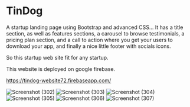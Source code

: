 # TinDog
A startup landing page using Bootstrap and advanced CSS...
It has a title section, as well as features sections, a carousel to browse testimonials, a pricing plan section, and a call to action where you get your users to download your app, and finally a nice little footer with socials icons.

So this startup web site fit for any startup.

This  website is deployed on google firebase.

https://tindog-website72.firebaseapp.com/

![Screenshot (302)](https://user-images.githubusercontent.com/106341416/170876336-93d89916-9c18-4b85-a2ae-1f91e44416a8.png)
![Screenshot (303)](https://user-images.githubusercontent.com/106341416/170876342-1ee2c0e2-022d-4e05-8915-1c07ccdc7c21.png)
![Screenshot (304)](https://user-images.githubusercontent.com/106341416/170876344-6eab07b7-1047-45df-a7f0-cada3b6bac17.png)
![Screenshot (305)](https://user-images.githubusercontent.com/106341416/170876346-d0c85b3b-9ea2-4ef4-9dce-a2dfd47a7b8e.png)
![Screenshot (306)](https://user-images.githubusercontent.com/106341416/170876348-5608bb2d-10ea-4e42-836b-8db8bc1ed01b.png)
![Screenshot (307)](https://user-images.githubusercontent.com/106341416/170876349-44a51be5-d20c-46ac-8d82-7fa42b1dffef.png)
